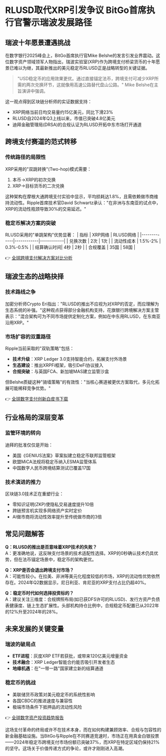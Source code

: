 # RLUSD取代XRP引发争议 BitGo首席执行官警示瑞波发展路径

## 瑞波十年愿景遭遇挑战

在数字银行2025峰会上，BitGo首席执行官Mike Belshe的发言引发业界震动。这位数字资产领域领军人物指出，瑞波实验室(XRP)作为跨境支付桥梁货币的十年愿景已难以为继，其最新推出的美元稳定币RLUSD正是战略转型的关键证据。

> "USD稳定币的应用效果更优。通过直接锚定法币，跨境支付可减少XRP所需的两次兑换环节，这就像用高速公路替代盘山公路。" Mike Belshe在主旨演讲中强调。

这一观点得到区块链分析师的实证数据支持：
- XRP网络当前日均交易量约15亿美元，同比下滑23%
- RLUSD自2024年Q3上线以来，市值已突破4.8亿美元
- 迪拜金融管理局(DRSA)的合规认证为RLUSD开拓中东市场打开通道

## 跨境支付赛道的范式转移

### 传统路径的局限性
XRP采用的"双跳转换"(Two-hop)模式需要：
1. 本币→XRP的初次兑换
2. XRP→目标货币的二次兑换

这种架构在摩根大通跨境支付实验中显示，平均损耗达1.8%，且需依赖做市商维持流动性。Ripple首席技术官David Schwartz承认："在非洲与东南亚的试点中，XRP的流动性瓶颈导致30%的交易延迟。"

### 稳定币解决方案的突破
RLUSD采用的"单跳架构"优势显著：
| 指标        | XRP网络    | RLUSD网络  |
|-------------|------------|------------|
| 兑换次数    | 2次        | 1次        |
| 流动性成本  | 1.5%-2%    | 0.3%-0.5%  |
| 结算确认时间| 4秒        | 2秒        |
| 合规覆盖    | 35国       | 58国       |

👉 [全球跨境支付解决方案对比分析](https://bit.ly/okx_welcome)

## 瑞波生态的战略抉择

### 技术路线之争
加密分析师Crypto Eri指出："RLUSD的推出不应视为对XRP的否定，而应理解为生态系统的补强。"这种观点获得部分金融机构支持，花旗银行跨境解决方案主管表示："混合架构可为不同市场提供定制化方案，例如在中东用RLUSD，在东南亚沿用XRP。"

### 市场扩容的双重路径
Ripple当前采取的"双轨策略"包括：
- **技术升级**：XRP Ledger 3.0支持智能合约，拓展支付外场景
- **生态建设**：推出XRPFi框架，吸引DeFi协议接入
- **合规突破**：与英国FCA、新加坡MAS建立监管沙盒

但Belshe质疑这种"骑墙策略"的有效性："当核心赛道被更优方案取代，多元化拓展可能稀释竞争优势。"

👉 [全球数字支付创新白皮书下载](https://bit.ly/okx_welcome)

## 行业格局的深层变革

### 监管环境的转向
迪拜的批准仅仅是开始：
- 美国《GENIUS法案》草案拟建立稳定币联邦监管框架
- 欧盟MiCA法规将稳定币纳入ESMA监管体系
- 中国数字人民币跨境结算测试已覆盖17国

### 技术演进的推力
区块链3.0技术正在重塑行业：
- 零知识证明(ZKP)使隐私交易速度提升10倍
- 跨链预言机实现多网络资产实时定价
- AI做市商将流动性效率提升至传统做市商的3倍

## 常见问题解答

**Q：RLUSD的推出是否意味着XRP技术的失败？**  
A：更准确地说，这反映支付场景的技术适配性选择。XRP的0秒确认技术仍具优势，但在法币锚定场景中，稳定币的架构更优。

**Q：XRP是否会退出跨境支付市场？**  
A：可能性较小。在拉美、非洲等美元化程度较低的市场，XRP的流动性优势依然存在。2024年Q2数据显示，尼日利亚、肯尼亚的XRP支付占比仍超40%。

**Q：稳定币时代如何选择投资标的？**  
A：建议关注三维度：合规牌照布局(如已获DFS许可的RLUSD)、发行方资产负债表健康度、链上生态扩展性。头部机构持仓比例中，合规稳定币配置已从2022年的12%升至2024年的28%。

## 未来发展的关键变量

### 瑞波的破局点
- **ETF进程**：灰度XRP ETF若获批，或带来120亿美元增量资金
- **技术融合**：XRP Ledger智能合约能否吸引开发者生态
- **地缘机遇**：在"一带一路"国家建立新的结算通道

### 稳定币的挑战
- 美联储货币政策对美元稳定币的系统性影响
- 各国CBDC的推进速度与兼容性
- 极端市场条件下抵押品的流动性风险

👉 [全球数字资产投资趋势报告](https://bit.ly/okx_welcome)

这场支付革命的终局或许不在技术本身，而在如何构建兼顾效率、合规与包容性的新金融基础设施。当BitGo与Ripple在不同赛道竞速时，市场正在用真金白银投票——2024年稳定币跨境支付市场份额已突破37%，而XRP在特定区域仍保持21%的坚守。这场关于价值传递方式的争论，或许才刚刚进入高潮。